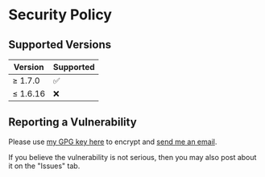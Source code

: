 # Security Policy

## Supported Versions

| Version   | Supported          |
| --------- | ------------------ |
| ≥ 1.7.0   | :white_check_mark: |
| ≤ 1.6.16  | :x:                |

## Reporting a Vulnerability

Please use [my GPG key here](https://ericswpark.com/gpg.txt) to encrypt and [send me an email](mailto:me@ericswpark.com).

If you believe the vulnerability is not serious, then you may also post about it on the "Issues" tab.
